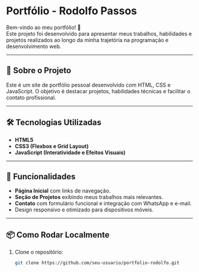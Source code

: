 # Portfólio - Rodolfo Passos

Bem-vindo ao meu portfólio! 🚀  
Este projeto foi desenvolvido para apresentar meus trabalhos, habilidades e projetos realizados ao longo da minha trajetória na programação e desenvolvimento web.  

---

## 📂 Sobre o Projeto
Este é um site de portfólio pessoal desenvolvido com HTML, CSS e JavaScript. O objetivo é destacar projetos, habilidades técnicas e facilitar o contato profissional.  

---

## 🛠️ Tecnologias Utilizadas
- **HTML5**  
- **CSS3 (Flexbox e Grid Layout)**  
- **JavaScript (Interatividade e Efeitos Visuais)**  

---

## 📸 Funcionalidades
- **Página Inicial** com links de navegação.  
- **Seção de Projetos** exibindo meus trabalhos mais relevantes.  
- **Contato** com formulário funcional e integração com WhatsApp e e-mail.  
- Design responsivo e otimizado para dispositivos móveis.  

---

## 📦 Como Rodar Localmente
1. Clone o repositório:  
   ```bash
   git clone https://github.com/seu-usuario/portfolio-rodolfo.git
